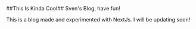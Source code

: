 ##This Is Kinda Cool##
Sven's Blog, have fun!

This is a blog made and experimented with NextJs. I will be updating soon!